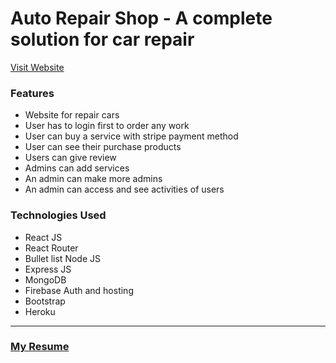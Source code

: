 # Auto Repair Shop - A complete solution for car repair
[Visit Website](https://auto-repair-9dc05.web.app/)
### Features
- Website for repair cars
- User has to login first to order any work
- User can buy a service with stripe payment method
- User can see their purchase products
- Users can give review
- Admins can add services
- An admin can make more admins
- An admin can access and see activities of users
### Technologies Used
- React JS
- React Router
- Bullet list Node JS
- Express JS
- MongoDB
- Firebase Auth and hosting
- Bootstrap
- Heroku


***
### [My Resume]()
